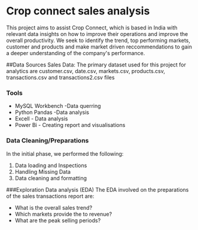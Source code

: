 # Crop connect sales analysis
This project aims to assist Crop Connect, which is based in India with relevant data insights on how to improve their operations and improve the overall productivity. We seek to identify the trend, top performing markets, customer and products and make market driven reccommendations to gain a deeper understanding of the company's performance.

##Data Sources
Sales Data: The primary dataset used for this project for analytics are customer.csv, date.csv, markets.csv, products.csv, transactions.csv and transactions2.csv files


### Tools
- MySQL Workbench -Data querring 
- Python Pandas -Data analysis
- Excell - Data analysis
- Power Bi - Creating report and visualisations

### Data Cleaning/Preparations
In the initial phase, we performed the following:
1. Data loading and Inspections
2. Handling Missing Data
3. Data cleaning and formatting

###Exploration Data analysis (EDA)
The EDA involved on the preparations of the sales transactions report are:
- What is the overall sales trend?
- Which markets provide the to revenue?
- What are the peak selling periods?

###
   
